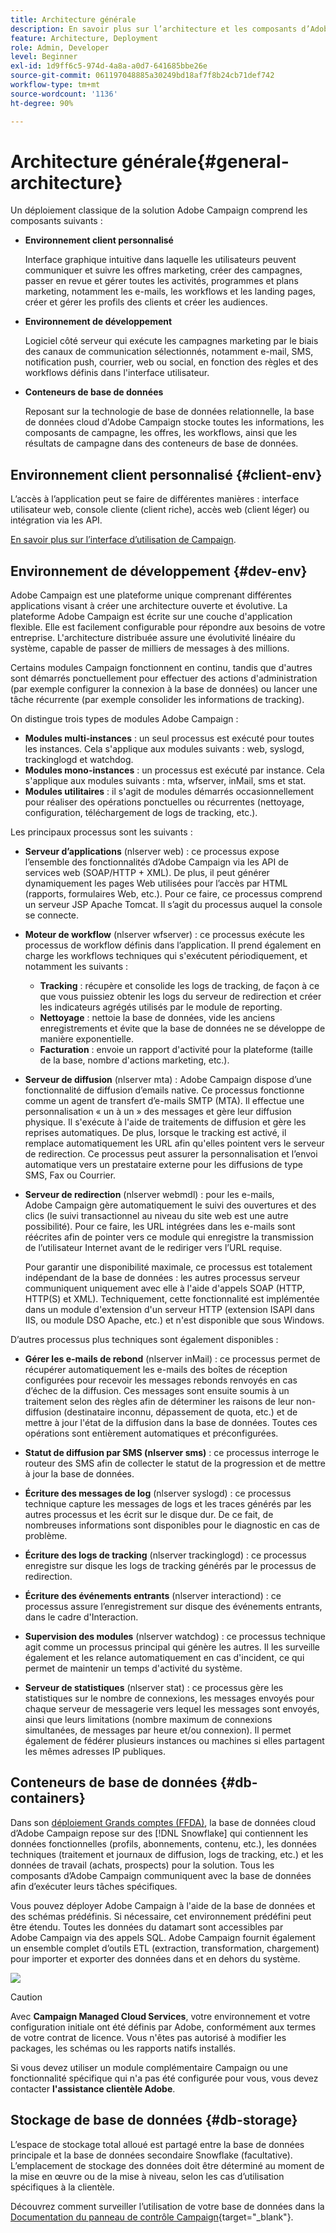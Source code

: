 ```yaml
---
title: Architecture générale
description: En savoir plus sur l’architecture et les composants d’Adobe Campaign. Découvrez comment personnaliser votre console cliente et votre environnement.
feature: Architecture, Deployment
role: Admin, Developer
level: Beginner
exl-id: 1d9ff6c5-974d-4a8a-a0d7-641685bbe26e
source-git-commit: 061197048885a30249bd18af7f8b24cb71def742
workflow-type: tm+mt
source-wordcount: '1136'
ht-degree: 90%

---
```


# Architecture générale{#general-architecture}

Un déploiement classique de la solution Adobe Campaign comprend les composants suivants :

* **Environnement client personnalisé**

  Interface graphique intuitive dans laquelle les utilisateurs peuvent communiquer et suivre les offres marketing, créer des campagnes, passer en revue et gérer toutes les activités, programmes et plans marketing, notamment les e-mails, les workflows et les landing pages, créer et gérer les profils des clients et créer les audiences.

* **Environnement de développement**

  Logiciel côté serveur qui exécute les campagnes marketing par le biais des canaux de communication sélectionnés, notamment e-mail, SMS, notification push, courrier, web ou social, en fonction des règles et des workflows définis dans l&#39;interface utilisateur.

* **Conteneurs de base de données**

  Reposant sur la technologie de base de données relationnelle, la base de données cloud d&#39;Adobe Campaign stocke toutes les informations, les composants de campagne, les offres, les workflows, ainsi que les résultats de campagne dans des conteneurs de base de données.

## Environnement client personnalisé {#client-env}

L’accès à l’application peut se faire de différentes manières : interface utilisateur web, console cliente (client riche), accès web (client léger) ou intégration via les API.

[En savoir plus sur l’interface d’utilisation de Campaign](../start/campaign-ui.md).

## Environnement de développement {#dev-env}

Adobe Campaign est une plateforme unique comprenant différentes applications visant à créer une architecture ouverte et évolutive. La plateforme Adobe Campaign est écrite sur une couche d&#39;application flexible. Elle est facilement configurable pour répondre aux besoins de votre entreprise. L&#39;architecture distribuée assure une évolutivité linéaire du système, capable de passer de milliers de messages à des millions.

Certains modules Campaign fonctionnent en continu, tandis que d&#39;autres sont démarrés ponctuellement pour effectuer des actions d&#39;administration (par exemple configurer la connexion à la base de données) ou lancer une tâche récurrente (par exemple consolider les informations de tracking).

On distingue trois types de modules Adobe Campaign :

* **Modules multi-instances** : un seul processus est exécuté pour toutes les instances. Cela s&#39;applique aux modules suivants : web, syslogd, trackinglogd et watchdog.
* **Modules mono-instances** : un processus est exécuté par instance. Cela s&#39;applique aux modules suivants : mta, wfserver, inMail, sms et stat.
* **Modules utilitaires** : il s&#39;agit de modules démarrés occasionnellement pour réaliser des opérations ponctuelles ou récurrentes (nettoyage, configuration, téléchargement de logs de tracking, etc.).

Les principaux processus sont les suivants :

* **Serveur d’applications** (nlserver web) : ce processus expose l’ensemble des fonctionnalités d’Adobe Campaign via les API de services web (SOAP/HTTP + XML). De plus, il peut générer dynamiquement les pages Web utilisées pour l’accès par HTML (rapports, formulaires Web, etc.). Pour ce faire, ce processus comprend un serveur JSP Apache Tomcat. Il s’agit du processus auquel la console se connecte.

* **Moteur de workflow** (nlserver wfserver) : ce processus exécute les processus de workflow définis dans l’application. Il prend également en charge les workflows techniques qui s&#39;exécutent périodiquement, et notamment les suivants :

   * **Tracking** : récupère et consolide les logs de tracking, de façon à ce que vous puissiez obtenir les logs du serveur de redirection et créer les indicateurs agrégés utilisés par le module de reporting.
   * **Nettoyage** : nettoie la base de données, vide les anciens enregistrements et évite que la base de données ne se développe de manière exponentielle.
   * **Facturation** : envoie un rapport d&#39;activité pour la plateforme (taille de la base, nombre d&#39;actions marketing, etc.).

* **Serveur de diffusion** (nlserver mta) : Adobe Campaign dispose d’une fonctionnalité de diffusion d’emails native. Ce processus fonctionne comme un agent de transfert d’e-mails SMTP (MTA). Il effectue une personnalisation « un à un » des messages et gère leur diffusion physique. Il s&#39;exécute à l&#39;aide de traitements de diffusion et gère les reprises automatiques. De plus, lorsque le tracking est activé, il remplace automatiquement les URL afin qu&#39;elles pointent vers le serveur de redirection. Ce processus peut assurer la personnalisation et l’envoi automatique vers un prestataire externe pour les diffusions de type SMS, Fax ou Courrier.

* **Serveur de redirection** (nlserver webmdl) : pour les e-mails, Adobe Campaign gère automatiquement le suivi des ouvertures et des clics (le suivi transactionnel au niveau du site web est une autre possibilité). Pour ce faire, les URL intégrées dans les e-mails sont réécrites afin de pointer vers ce module qui enregistre la transmission de l’utilisateur Internet avant de le rediriger vers l’URL requise.

  Pour garantir une disponibilité maximale, ce processus est totalement indépendant de la base de données : les autres processus serveur communiquent uniquement avec elle à l&#39;aide d&#39;appels SOAP (HTTP, HTTP(S) et XML). Techniquement, cette fonctionnalité est implémentée dans un module d&#39;extension d&#39;un serveur HTTP (extension ISAPI dans IIS, ou module DSO Apache, etc.) et n&#39;est disponible que sous Windows.

D’autres processus plus techniques sont également disponibles :

* **Gérer les e-mails de rebond** (nlserver inMail) : ce processus permet de récupérer automatiquement les e-mails des boîtes de réception configurées pour recevoir les messages rebonds renvoyés en cas d’échec de la diffusion. Ces messages sont ensuite soumis à un traitement selon des règles afin de déterminer les raisons de leur non-diffusion (destinataire inconnu, dépassement de quota, etc.) et de mettre à jour l&#39;état de la diffusion dans la base de données. Toutes ces opérations sont entièrement automatiques et préconfigurées.

* **Statut de diffusion par SMS (nlserver sms)** : ce processus interroge le routeur des SMS afin de collecter le statut de la progression et de mettre à jour la base de données.

* **Écriture des messages de log** (nlserver syslogd) : ce processus technique capture les messages de logs et les traces générés par les autres processus et les écrit sur le disque dur. De ce fait, de nombreuses informations sont disponibles pour le diagnostic en cas de problème.

* **Écriture des logs de tracking** (nlserver trackinglogd) : ce processus enregistre sur disque les logs de tracking générés par le processus de redirection.

* **Écriture des événements entrants** (nlserver interactiond) : ce processus assure l’enregistrement sur disque des événements entrants, dans le cadre d&#39;Interaction.

* **Supervision des modules** (nlserver watchdog) : ce processus technique agit comme un processus principal qui génère les autres. Il les surveille également et les relance automatiquement en cas d&#39;incident, ce qui permet de maintenir un temps d&#39;activité du système.

* **Serveur de statistiques** (nlserver stat) : ce processus gère les statistiques sur le nombre de connexions, les messages envoyés pour chaque serveur de messagerie vers lequel les messages sont envoyés, ainsi que leurs limitations (nombre maximum de connexions simultanées, de messages par heure et/ou connexion). Il permet également de fédérer plusieurs instances ou machines si elles partagent les mêmes adresses IP publiques.


## Conteneurs de base de données {#db-containers}

Dans son [déploiement Grands comptes (FFDA)](enterprise-deployment.md), la base de données cloud d’Adobe Campaign repose sur des [!DNL Snowflake] qui contiennent les données fonctionnelles (profils, abonnements, contenu, etc.), les données techniques (traitement et journaux de diffusion, logs de tracking, etc.) et les données de travail (achats, prospects) pour la solution. Tous les composants d’Adobe Campaign communiquent avec la base de données afin d’exécuter leurs tâches spécifiques.

Vous pouvez déployer Adobe Campaign à l&#39;aide de la base de données et des schémas prédéfinis. Si nécessaire, cet environnement prédéfini peut être étendu. Toutes les données du datamart sont accessibles par Adobe Campaign via des appels SQL. Adobe Campaign fournit également un ensemble complet d’outils ETL (extraction, transformation, chargement) pour importer et exporter des données dans et en dehors du système.

![](assets/data-flow-diagram.png)


>[!CAUTION]
>
>Avec **Campaign Managed Cloud Services**, votre environnement et votre configuration initiale ont été définis par Adobe, conformément aux termes de votre contrat de licence. Vous n&#39;êtes pas autorisé à modifier les packages, les schémas ou les rapports natifs installés.
>
>Si vous devez utiliser un module complémentaire Campaign ou une fonctionnalité spécifique qui n&#39;a pas été configurée pour vous, vous devez contacter **l&#39;assistance clientèle Adobe**.

## Stockage de base de données {#db-storage}

L’espace de stockage total alloué est partagé entre la base de données principale et la base de données secondaire Snowflake (facultative). L’emplacement de stockage des données doit être déterminé au moment de la mise en œuvre ou de la mise à niveau, selon les cas d’utilisation spécifiques à la clientèle.

Découvrez comment surveiller l’utilisation de votre base de données dans la [Documentation du panneau de contrôle Campaign](https://experienceleague.adobe.com/docs/control-panel/using/performance-monitoring/database-monitoring/database-monitoring.html?lang=fr){target="_blank"}.